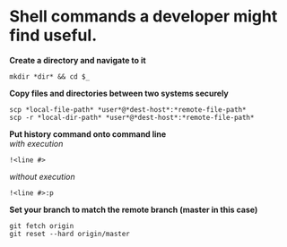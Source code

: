 <!-- # useful-bash-shell-commands -->
# Shell commands a developer might find useful.

**Create a directory and navigate to it**
```
mkdir *dir* && cd $_
```

**Copy files and directories between two systems securely**
```
scp *local-file-path* *user*@*dest-host*:*remote-file-path*  
scp -r *local-dir-path* *user*@*dest-host*:*remote-file-path*
```

**Put history command onto command line**  
*with execution*
```
!<line #>
```  
*without execution*
```
!<line #>:p
```

**Set your branch to match the remote branch (master in this case)**
```
git fetch origin
git reset --hard origin/master
```
